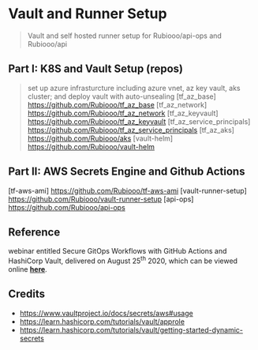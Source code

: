 # Vault and Runner Setup
> Vault and self hosted runner setup for Rubiooo/api-ops and Rubiooo/api

## Part I: K8S and Vault Setup (repos)
> set up azure infrasturcture including azure vnet, az key vault, aks cluster; and deploy vault with auto-unsealing 
[tf_az_base] https://github.com/Rubiooo/tf_az_base
[tf_az_network] https://github.com/Rubiooo/tf_az_network
[tf_az_keyvault] https://github.com/Rubiooo/tf_az_keyvault
[tf_az_service_principals] https://github.com/Rubiooo/tf_az_service_principals
[tf_az_aks] https://github.com/Rubiooo/aks
[vault-helm] https://github.com/Rubiooo/vault-helm


## Part II: AWS Secrets Engine and Github Actions
[tf-aws-ami] https://github.com/Rubiooo/tf-aws-ami
[vault-runner-setup] https://github.com/Rubiooo/vault-runner-setup
[api-ops] https://github.com/Rubiooo/api-ops



## Reference

 webinar entitled Secure GitOps Workflows with GitHub Actions and HashiCorp Vault, delivered on August 25<sup>th</sup> 2020, which can be viewed online [**here**](https://www.hashicorp.com/resources/secure-gitops-workflows-with-github-actions-and-hashicorp-vault).


## Credits

- https://www.vaultproject.io/docs/secrets/aws#usage
- https://learn.hashicorp.com/tutorials/vault/approle
- https://learn.hashicorp.com/tutorials/vault/getting-started-dynamic-secrets


